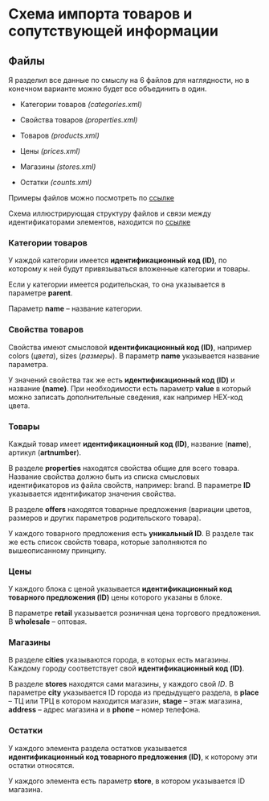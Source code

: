 # Схема импорта товаров и сопутствующей информации

## Файлы
Я разделил все данные по смыслу на 6 файлов для наглядности, но в конечном варианте можно будет все объединить в один.

* Категории товаров _(categories.xml)_

* Свойства товаров _(properties.xml)_

* Товаров _(products.xml)_

* Цены _(prices.xml)_

* Магазины _(stores.xml)_

* Остатки _(counts.xml)_

Примеры файлов можно посмотреть по [ссылке](https://github.com/dayAlone/Marconi/tree/master/XML)

Схема иллюстрирующая структуру файлов и связи между идентификаторами элементов, находится по [ссылке](https://www.dropbox.com/s/nvhr3yvw4rf84wt/import.pdf)

### Категории товаров
У каждой категории имеется __идентификационный код (ID)__, по которому к ней будут привязываться вложенные категории и товары.

Если у категории имеется родительская, то она указывается в параметре __parent__.

Параметр __name__ – название категории.

### Свойства товаров
Свойства имеют смысловой __идентификационный код (ID)__, например colors (_цвета_), sizes (_размеры_). В параметр __name__ указывается название параметра.

У значений свойства так же есть __идентификационный код (ID)__ и название __(name)__. При необходимости есть параметр __value__ в который можно записать дополнительные сведения, как например HEX-код цвета.

### Товары
Каждый товар имеет __идентификационный код (ID)__, название (__name__), артикул (__artnumber__).

В разделе __properties__ находятся свойства общие для всего товара. Название свойства должно быть из списка смысловых идентификаторов из файла свойств, например: brand. В параметре __ID__ указывается идентификатор значения свойства.

В разделе __offers__ находятся товарные предложения (вариации цветов, размеров и других параметров родительского товара).

У каждого товарного предложения есть __уникальный ID__. В разделе так же есть список свойств товара, которые заполняются по вышеописанному принципу.

### Цены 
У каждого блока с ценой указывается __идентификационный код товарного предложения (ID)__ цены которого указаны в блоке.

В параметре __retail__ указывается розничная цена торгового предложения. В __wholesale__ – оптовая.

### Магазины 

В разделе __cities__ указываются города, в которых есть магазины. Каждому городу соответствует свой __идентификационный код (ID)__.

В разделе __stores__ находятся сами магазины, у каждого свой _ID_. В параметре __city__ указывается ID города из предыдущего раздела, в __place__ – ТЦ или ТРЦ в котором находится магазин, __stage__ – этаж магазина, __address__ – адрес магазина и в __phone__ – номер телефона.

### Остатки

У каждого элемента раздела остатков указывается __идентификационный код товарного предложения (ID)__, к которому эти остатки относятся.

У каждого элемента есть параметр __store__, в котором указывается ID магазина.
